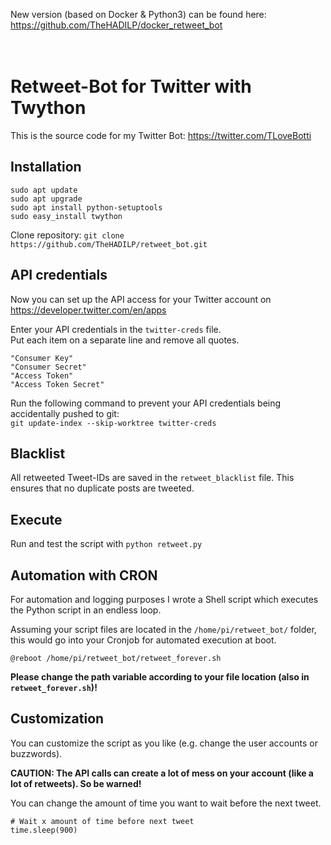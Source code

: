 New version (based on Docker & Python3) can be found here: https://github.com/TheHADILP/docker_retweet_bot
<br><br><br>

# Retweet-Bot for Twitter with Twython
This is the source code for my Twitter Bot: https://twitter.com/TLoveBotti

## Installation
```
sudo apt update
sudo apt upgrade
sudo apt install python-setuptools
sudo easy_install twython
```
Clone repository:
```git clone https://github.com/TheHADILP/retweet_bot.git```

## API credentials
Now you can set up the API access for your Twitter account on https://developer.twitter.com/en/apps

Enter your API credentials in the ```twitter-creds``` file.  
Put each item on a separate line and remove all quotes.
```
"Consumer Key"
"Consumer Secret"
"Access Token"
"Access Token Secret"
```
Run the following command to prevent your API credentials being accidentally pushed to git:  
```git update-index --skip-worktree twitter-creds```

## Blacklist
All retweeted Tweet-IDs are saved in the ```retweet_blacklist``` file.
This ensures that no duplicate posts are tweeted.

## Execute
Run and test the script with
```python retweet.py```

## Automation with CRON
For automation and logging purposes I wrote a Shell script which executes the Python script in an endless loop.

Assuming your script files are located in the ```/home/pi/retweet_bot/``` folder,
this would go into your Cronjob for automated execution at boot.

```@reboot /home/pi/retweet_bot/retweet_forever.sh```

__Please change the path variable according to your file location (also in ```retweet_forever.sh```)!__

## Customization
You can customize the script as you like (e.g. change the user accounts or buzzwords).  

__CAUTION: The API calls can create a lot of mess on your account (like a lot of retweets). So be warned!__

You can change the amount of time you want to wait before the next tweet.
```
# Wait x amount of time before next tweet
time.sleep(900)
```
